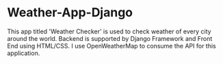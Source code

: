 # Weather-App-Django
This app titled 'Weather Checker' is used to check weather of every city around the world. Backend is supported by Django Framework and Front End using HTML/CSS. I use OpenWeatherMap to consume the API for this application. 
